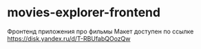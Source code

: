 # movies-explorer-frontend
Фронтенд приложения про фильмы
Макет доступен по ссылке https://disk.yandex.ru/d/T-RBUfabQOozQw
